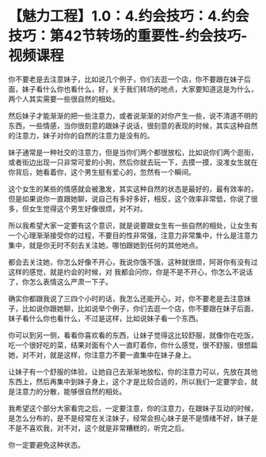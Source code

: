 # 【魅力工程】1.0：4.约会技巧：4.约会技巧：第42节转场的重要性-约会技巧-视频课程

你不要老是去注意妹子，比如说几个例子，你们去逛一个店，你不要跟在妹子后面，妹子看什么你也看什么，好，关于我们转场的地点，大家要知道这是为什么，两个人其实需要一些很自然的相处。

然后妹子才能渐渐的把一些注意力，或者说渐渐的对你产生一些，说不清道不明的东西，一些情感，当你很刻意的跟妹子说话，很刻意的表现的时候，其实这种自然的注意力，妹子对你的自然的注意力是没有的。

妹子通常是一种社交的注意力，但是当你们两个都很放松，比如说你们两个逛街，或者街边出现一只非常可爱的小狗，然后你就去玩一下，去摸一摸，没准女生就在你背后，她看着你，这个男生挺有爱心的，忽然有一个瞬间。

这个女生的某些的情感就会被激发，其实这种自然的状态是最好的，最有效率的，但是如果说你一直跟她聊，说自己有多好多好，相反，这个效率非常低，你说了很多，但女生觉得这个男生好像很烦，对不对。

所以我希望大家一定要有这个意识，就是说要跟女生有一些自然的相处，让女生有一个心理渐渐接受你的过程，不要目的性非常强，注意力非常集中，什么是注意力集中，就是你无时不刻去关注她，哪怕跟她到任何的其他地点。

都会去关注她，你怎么好像不开心，我说你饿不饿，这种就很烦，阿哥你有没有过这样的感觉，就是约会的时候，对 我都会问你，你是不是不开心，你怎么不说话了，你怎么表情这么严肃一下子。

确实你都跟我说了三四个小时的话，我怎么还能开心，对，你不要老是去注意妹子，比如说你跟她聊，比如说举个例子，你们去逛一个店，你不要跟在妹子后面，妹子看什么你也看什么，不过是这样，比如说妹子看一个东西。

你可以到另一侧，看看你喜欢看的东西，让妹子觉得这比较舒服，就像你在吃饭，吃一个很好吃的菜，结果对面有个人一直盯着你，你什么感觉，很不舒服，很想扁她，对不对，就是这样，你注意力不要一直集中在妹子身上。

让妹子有一个舒服的体验，让她自己去渐渐地放松，你的注意力可以，先放在其他东西上，然后再集中到妹子身上，这个才是比较合适的，所以我们一定要学会，就是注意力的分散，能够很自然的相处。

我希望这个部分大家看完之后，一定要注意，你的注意力，在跟妹子互动的时候，是怎么分布的，是不是经常在关注妹子，经常会担心妹子是不是情绪不好，妹子是不是不喜欢我，对不对，这个就是非常糟糕的，听完之后。

你一定要避免这种状态。